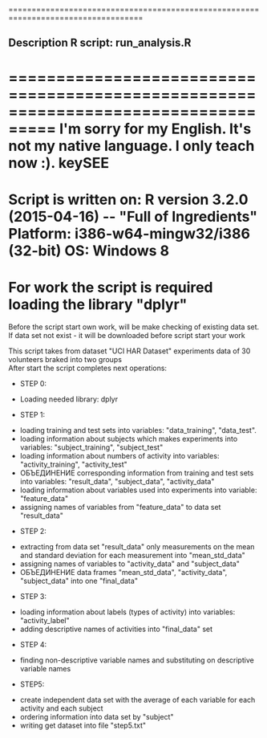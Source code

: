===================================================================================
## Description R script: run_analysis.R
===================================================================================
 I'm sorry for my English. It's not my native language. I only teach now :). keySEE
===================================================================================
Script is written on:
R version 3.2.0 (2015-04-16) -- "Full of Ingredients"
Platform: i386-w64-mingw32/i386 (32-bit)
OS: Windows 8
===================================================================================
For work the script is required loading the library "dplyr"
===================================================================================
Before the script start own work, will be make checking of existing data set.
If data set not exist - it will be downloaded before script start your work

This script takes from dataset "UCI HAR Dataset" experiments data of 30 volunteers braked into two groups  
After start the script completes next operations:
* STEP 0: 
- Loading needed library: dplyr
* STEP 1: 
- loading training and test sets into variables: "data_training", "data_test".
- loading information about subjects which makes experiments into variables: "subject_training", "subject_test"
- loading information about numbers of activity into variables: "activity_training", "activity_test"
- ОБЪЕДИНЕНИЕ corresponding information from training and test sets into variables: "result_data", "subject_data", "activity_data"
- loading information about variables used into experiments into variable: "feature_data"
- assigning names of variables from "feature_data" to data set "result_data"
* STEP 2:
- extracting from data set "result_data" only measurements on the mean and standard deviation for each measurement into "mean_std_data"
- assigning names of variables to "activity_data" and "subject_data"
- ОБЪЕДИНЕНИЕ data frames "mean_std_data", "activity_data", "subject_data" into one "final_data"
* STEP 3:
- loading information about labels (types of activity) into variables: "activity_label"
- adding descriptive names of activities into "final_data" set
* STEP 4:
- finding non-descriptive variable names and substituting on descriptive variable names 
* STEP5:
- create independent data set with the average of each variable for each activity and each subject
- ordering information into data set by "subject"
- writing get dataset into file "step5.txt"